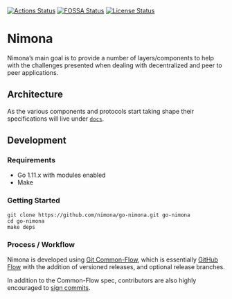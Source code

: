[![Actions Status]](https://github.com/nimona/go-nimona/actions)
[![FOSSA Status]](https://app.fossa.com/projects/git%2Bgithub.com%2Fnimona%2Fgo-nimona)
[![License Status]](https://github.com/nimona/go-nimona/blob/master/LICENSE)

# Nimona

Nimona’s main goal is to provide a number of layers/components to help with the challenges presented when dealing with decentralized and peer to peer applications.

## Architecture

As the various components and protocols start taking shape their specifications will live under [`docs`](./docs).

## Development

### Requirements

- Go 1.11.x with modules enabled
- Make

### Getting Started

```
git clone https://github.com/nimona/go-nimona.git go-nimona
cd go-nimona
make deps
```

### Process / Workflow

Nimona is developed using [Git Common-Flow](https://commonflow.org/), which is
essentially [GitHub Flow](http://scottchacon.com/2011/08/31/github-flow.html)
with the addition of versioned releases, and optional release branches.

In addition to the Common-Flow spec, contributors are also highly encouraged to
[sign commits](https://git-scm.com/book/en/v2/Git-Tools-Signing-Your-Work).


<!-- Links -->

[Go environment]: https://golang.org/doc/install

<!-- Badge images -->

[Actions Status]: https://github.com/nimona/go-nimona/workflows/CI/badge.svg?style=flat
[License Status]: https://img.shields.io/github/license/nimona/go-nimona.svg?style=flat
[FOSSA Status]: https://app.fossa.com/api/projects/git%2Bgithub.com%2Fnimona%2Fgo-nimona.svg?type=shield
